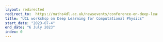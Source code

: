 ```yaml
---
layout: redirected
redirect_to:  https://maths4dl.ac.uk/newsevents/conference-on-deep-learning-for-computational-physics/
title: "UCL workshop on Deep Learning for Computational Physics"
start_date: "2023-07-4"
end_date: "6 July 2023"
index: 0
---
```



